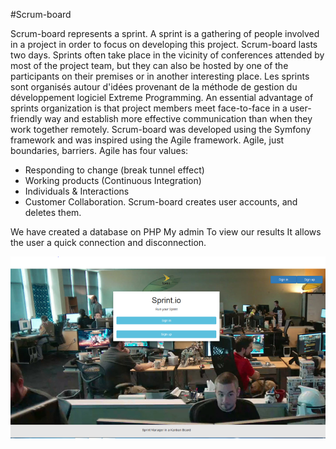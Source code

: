 #Scrum-board

Scrum-board represents a sprint.
A sprint is a gathering of people involved in a project in order to focus on developing this project.
Scrum-board lasts two days.
Sprints often take place in the vicinity of conferences attended by most of the project team, but they can also be hosted by one of the participants on their premises or in another interesting place.
Les sprints sont organisés autour d'idées provenant de la méthode de gestion du développement logiciel Extreme Programming.
An essential advantage of sprints organization is that project members meet face-to-face in a user-friendly way and establish more effective communication than when they work together remotely.
Scrum-board was developed using the Symfony framework and was inspired using the Agile framework.
Agile, just boundaries, barriers.
Agile has four values:
- Responding to change (break tunnel effect)
- Working products (Continuous Integration)
- Individuals & Interactions
- Customer Collaboration.
Scrum-board creates user accounts, and deletes them.

We have created a database on PHP My admin To view our results 
It allows the user a quick connection and disconnection.

![screen](https://raw.githubusercontent.com/laben35/scrum-board/master/sprint.png)




























